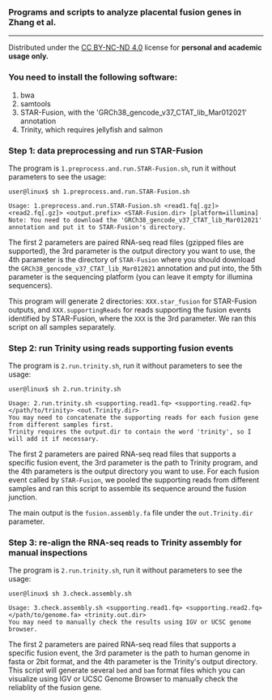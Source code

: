 ### Programs and scripts to analyze placental fusion genes in Zhang et al.
---
Distributed under the [CC BY-NC-ND 4.0](https://creativecommons.org/licenses/by-nc-nd/4.0/ "CC BY-NC-ND")
license for **personal and academic usage only.**

### You need to install the following software:
1. bwa
2. samtools
3. STAR-Fusion, with the 'GRCh38_gencode_v37_CTAT_lib_Mar012021' annotation
4. Trinity, which requires jellyfish and salmon

### Step 1: data preprocessing and run STAR-Fusion
The program is `1.preprocess.and.run.STAR-Fusion.sh`, run it without parameters to see the usage:
```
user@linux$ sh 1.preprocess.and.run.STAR-Fusion.sh

Usage: 1.preprocess.and.run.STAR-Fusion.sh <read1.fq[.gz]> <read2.fq[.gz]> <output.prefix> <STAR-Fusion.dir> [platform=illumina]
Note: You need to download the 'GRCh38_gencode_v37_CTAT_lib_Mar012021' annotation and put it to STAR-Fusion's directory.

```
The first 2 parameters are paired RNA-seq read files (gzipped files are supported), the 3rd parameter is the output directory you
want to use, the 4th parameter is the directory of `STAR-Fusion` where you should download the `GRCh38_gencode_v37_CTAT_lib_Mar012021`
annotation and put into, the 5th parameter is the sequencing platform (you can leave it empty for illumina sequencers).

This program will generate 2 directories: `XXX.star_fusion` for STAR-Fusion outputs, and `XXX.supportingReads` for reads supporting
the fusion events identified by STAR-Fusion, where the `XXX` is the 3rd parameter. We ran this script on all samples separately.

### Step 2: run Trinity using reads supporting fusion events
The program is `2.run.trinity.sh`, run it without parameters to see the usage:
```
user@linux$ sh 2.run.trinity.sh

Usage: 2.run.trinity.sh <supporting.read1.fq> <supporting.read2.fq> </path/to/trinity> <out.Trinity.dir>
You may need to concatenate the supporting reads for each fusion gene from different samples first.
Trinity requires the output.dir to contain the word 'trinity', so I will add it if necessary.

```
The first 2 parameters are paired RNA-seq read files that supports a specific fusion event, the 3rd parameter is the path to Trinity
program, and the 4th parameters is the output directory you want to use. For each fusion event called by `STAR-Fusion`, we pooled the
supporting reads from different samples and ran this script to assemble its sequence around the fusion junction.

The main output is the `fusion.assembly.fa` file under the `out.Trinity.dir` parameter.

### Step 3: re-align the RNA-seq reads to Trinity assembly for manual inspections
The program is `2.run.trinity.sh`, run it without parameters to see the usage:
```
user@linux$ sh 3.check.assembly.sh 

Usage: 3.check.assembly.sh <supporting.read1.fq> <supporting.read2.fq> </path/to/genome.fa> <trinity.out.dir>
You may need to manually check the results using IGV or UCSC genome browser.

```
The first 2 parameters are paired RNA-seq read files that supports a specific fusion event, the 3rd parameter is the path to human
genome in fasta or 2bit format, and the 4th parameter is the Trinity's output directory. This script will generate several `bed` and `bam`
format files which you can visualize using IGV or UCSC Genome Browser to manually check the reliablity of the fusion gene.

